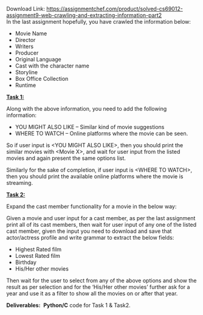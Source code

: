 Download Link: https://assignmentchef.com/product/solved-cs69012-assignment9-web-crawling-and-extracting-information-part2
<br>
In the last assignment hopefully, you have crawled the information below:

<ul>

 <li>Movie Name</li>

 <li>Director</li>

 <li>Writers</li>

 <li>Producer</li>

 <li>Original Language</li>

 <li>Cast with the character name</li>

 <li>Storyline</li>

 <li>Box Office Collection</li>

 <li>Runtime</li>

</ul>

<strong><u>Task 1:</u> </strong>

Along with the above information, you need to add the following information:

<ul>

 <li>YOU MIGHT ALSO LIKE – Similar kind of movie suggestions</li>

 <li>WHERE TO WATCH – Online platforms where the movie can be seen.</li>

</ul>

So if user input is &lt;YOU MIGHT ALSO LIKE&gt;, then you should print the similar movies with &lt;Movie X&gt;, and wait for user input from the listed movies and again present the same options list.

Similarly for the sake of completion, if user input is &lt;WHERE TO WATCH&gt;, then you should print the available online platforms where the movie is streaming.

<strong><u>Task 2:</u> </strong>

Expand the cast member functionality for a movie in the below way:

Given a movie and user input for a cast member, as per the last assignment print all of its cast members, then wait for user input of any one of the listed cast member, given the input you need to download and save that actor/actress profile and write grammar to extract the below fields:

<ul>

 <li>Highest Rated film</li>

 <li>Lowest Rated film</li>

 <li>Birthday</li>

 <li>His/Her other movies</li>

</ul>

Then wait for the user to select from any of the above options and show the result as per selection and for the ‘His/Her other movies’ further ask for a year and use it as a filter to show all the movies on or after that year.

<strong>Deliverables:</strong> ​ <strong>Python/C</strong>​ code for Task 1 &amp; Task2.​